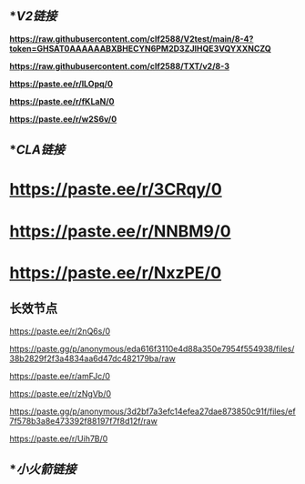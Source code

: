 ## **V2链接*

**https://raw.githubusercontent.com/clf2588/V2test/main/8-4?token=GHSAT0AAAAAABXBHECYN6PM2D3ZJIHQE3VQYXXNCZQ**

**https://raw.githubusercontent.com/clf2588/TXT/v2/8-3**

**https://paste.ee/r/lLOpq/0**

**https://paste.ee/r/fKLaN/0**

**https://paste.ee/r/w2S6v/0**

## **CLA链接*

# https://paste.ee/r/3CRqy/0

# https://paste.ee/r/NNBM9/0

# https://paste.ee/r/NxzPE/0


## **长效节点**


https://paste.ee/r/2nQ6s/0

https://paste.gg/p/anonymous/eda616f3110e4d88a350e7954f554938/files/38b2829f2f3a4834aa6d47dc482179ba/raw

https://paste.ee/r/amFJc/0

https://paste.ee/r/zNgVb/0
 
https://paste.gg/p/anonymous/3d2bf7a3efc14efea27dae873850c91f/files/ef7f578b3a8e473392f88197f7f8d12f/raw

https://paste.ee/r/Uih7B/0

## **小火箭链接*


